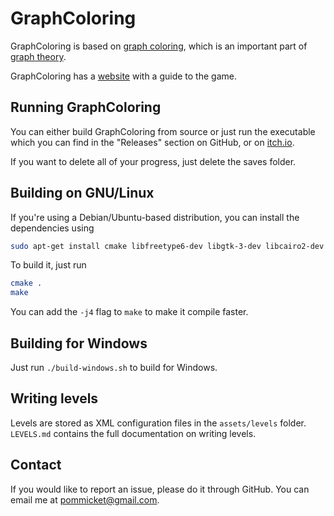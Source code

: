# GraphColoring
GraphColoring is based on [graph coloring](https://en.wikipedia.org/wiki/Graph_coloring), which is an important part of [graph theory](https://en.wikipedia.org/wiki/Graph_theory).

GraphColoring has a [website](http://pommicket.com/graph-coloring) with a guide to the game.

## Running GraphColoring
You can either build GraphColoring from source or just run the executable which you can find in the "Releases" section on GitHub, or on [itch.io](https://pommicket.itch.io/graph-coloring).

If you want to delete all of your progress, just delete the saves folder.

## Building on GNU/Linux
If you're using a Debian/Ubuntu-based distribution, you can install the dependencies using
```bash
sudo apt-get install cmake libfreetype6-dev libgtk-3-dev libcairo2-dev
```
To build it, just run
```bash
cmake .
make
```
You can add the `-j4` flag to `make` to make it compile faster.

## Building for Windows
Just run `./build-windows.sh` to build for Windows.

## Writing levels
Levels are stored as XML configuration files in the `assets/levels` folder. `LEVELS.md` contains the full documentation on writing levels.

## Contact
If you would like to report an issue, please do it through GitHub. You can email me at pommicket@gmail.com.
